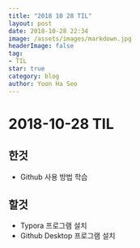 ```yaml
---
title: "2018 10 28 TIL"
layout: post
date: 2018-10-28 22:34
image: /assets/images/markdown.jpg
headerImage: false
tag:
- TIL
star: true
category: blog
author: Yoon Ha Seo
---
```


# 2018-10-28 TIL

## 한것

- Github 사용 방법 학습

## 할것

- Typora 프로그램 설치 
- Github Desktop 프로그램 설치